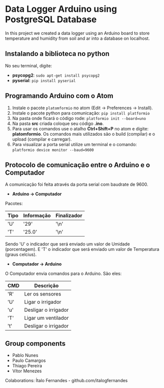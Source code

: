 # Data Logger Arduino using PostgreSQL Database

In this project we created a data logger using an Arduino board to store
temperature and humidity from soil and ar into a database on localhost.

## Instalando a biblioteca no python
No seu terminal, digite:
* **psycopg2**: `sudo apt-get install psycopg2`
* **pyserial**: `pip install pyserial`


## Programando Arduino com o Atom

1. Instale o pacote `platomformio` no atom (Edit -> Preferences -> Install).
1. Instale o pacote python para comunicação:
 `pip install platformio`
1. Na pasta onde ficará o código rode: `platformio init --board=uno`
1. Na pasta **src** criada coloque seu código **.ino**.
1. Para usar os comandos use o atalho **Ctrl+Shift+P** no atom e digite: **platomformio**. Os comandos mais utilizados são o build (compilar) e o upload (compilar e carregar).
1. Para visualizar a porta serial utilize um terminal e o comando: `platformio device monitor --baud=9600`

## Protocolo de comunicação entre o Arduino e o Computador
 A comunicação foi feita através da porta serial com baudrate de 9600.

* **Arduino -> Computador**

Pacotes:

  Tipo | Informação | Finalizador
  ---- | ---------- | -----------
  'U' | '29' | '\n'
  'T' | '25.0' | '\n'

Sendo 'U' o indicador que será enviado um valor de Umidade (porcentagem).
E 'T' o indicador que será enviado um valor de Temperatura (graus celcius).

* **Computador -> Arduino**

O Computador envia comandos para o Arduino. São eles:

CMD | Descrição
--- | ---------
'R' | Ler os sensores
'U' | Ligar o irrigador
'u' | Desligar o irrigador
'T' | Ligar um ventilador
't' | Desligar o irrigador

## Group components
- Pablo Nunes
- Paulo Camargos
- Thiago Pereira
- Vítor Menezes

Colaborations: Ítalo Fernandes - github.com/italogfernandes
